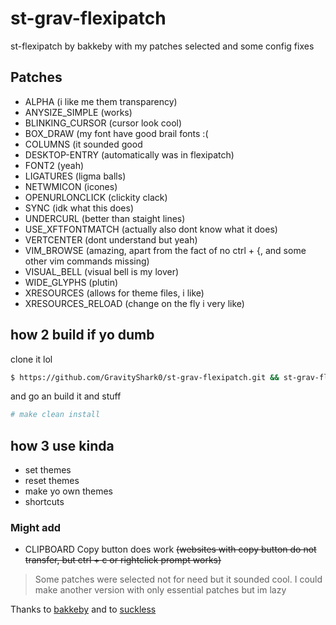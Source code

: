 # st-grav-flexipatch
st-flexipatch by bakkeby with my patches selected and some config fixes

## Patches
- ALPHA (i like me them transparency)
- ANYSIZE_SIMPLE (works)
- BLINKING_CURSOR (cursor look cool)
- BOX_DRAW (my font have good brail fonts :(
- COLUMNS (it sounded good
- DESKTOP-ENTRY (automatically was in flexipatch)
- FONT2 (yeah)
- LIGATURES (ligma balls)
- NETWMICON (icones)
- OPENURLONCLICK (clickity clack)
- SYNC (idk what this does)
- UNDERCURL (better than staight lines)
- USE_XFTFONTMATCH (actually also dont know what it does)
- VERTCENTER (dont understand but yeah)
- VIM_BROWSE (amazing, apart from the fact of no ctrl + {, and some other vim commands missing)
- VISUAL_BELL (visual bell is my lover) 
- WIDE_GLYPHS (plutin)
- XRESOURCES (allows for theme files, i like)
- XRESOURCES_RELOAD (change on the fly i very like)

## how 2 build if yo dumb
clone it lol
```bash
$ https://github.com/GravityShark0/st-grav-flexipatch.git && st-grav-flexipatch
```
and go an build it and stuff
```bash
# make clean install
```

## how 3 use kinda
- set themes
- reset themes
- make yo own themes
- shortcuts


### Might add
- CLIPBOARD Copy button does work ~~(websites with copy button do not transfer, but ctrl + c or rightclick prompt works)~~ 

> Some patches were selected not for need but it sounded cool. I could make another version with only essential patches but im lazy

Thanks to [bakkeby](https://github.com/bakkeby/st-flexipatch) and to [suckless](https://st.suckless.org/)
